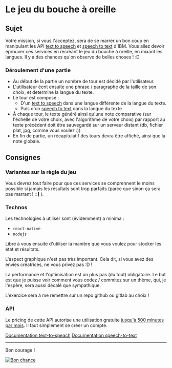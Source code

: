 # Le jeu du bouche à oreille

## Sujet

Votre mission, si vous l'acceptez, sera de se marrer un bon coup en manipulant les API [text to speech](https://www.ibm.com/watson/services/text-to-speech/) et [speech to text](https://www.ibm.com/watson/services/speech-to-text/) d'IBM.
Vous allez devoir éprouver ces services en recréant le jeu du bouche à oreille, en mixant les langues. 
Il y a des chances qu'on observe de belles choses ! :D

### Déroulement d'une partie

- Au début de la partie un nombre de tour est décidé par l'utilisateur.
- L'utilisateur écrit ensuite une phrase / paragraphe de la taille de son choix, et determine la langue du texte.
- Le tour est composé :
  - D'un [text to speech](https://www.ibm.com/watson/services/text-to-speech/) dans une langue différente de la langue du texte.
  - Puis d'un [speech to text](https://www.ibm.com/watson/services/speech-to-text/) dans la langue du texte
- À chaque tour, le texte généré ainsi qu'une note comparative (sur l'échelle de votre choix, avec l'algorithme de votre choix) par rapport au texte précédent doit être sauvegardé sur un serveur distant (db, fichier plat, jpg, comme vous voulez :))
- En fin de partie, un récapitulatif des tours devra être affiché, ainsi que la note globale.

## Consignes

### Variantes sur la règle du jeu

Vous devrez tout faire pour que ces services se comprennent le moins possible si jamais les résultats sont trop parfaits (parce que sinon ça sera pas marrant ! **=]** ).

### Technos

Les technologies à utiliser sont (évidemment)  a minima :

- `react-native`
- `nodejs`

Libre à vous ensuite d'utiliser la manière que vous voulez pour stocker les état et résultats.

L'aspect graphique n'est pas très important. Cela dit, si vous avez des envies créatrices, ne vous privez pas :D !

La performance et l'optimisation est un plus pas (du tout) obligatoire. Le but est que je puisse voir comment vous codez / commitez sur un thème, qui, je l'espère, sera aussi décalé que sympathique.

L'exercice sera à me remettre sur un repo github ou gitlab au choix !

### API

Le pricing de cette API autorise une utilisation gratuite [jusqu'à 500 minutes par mois](https://www.ibm.com/cloud/watson-speech-to-text/pricing). Il faut simplement se créer un compte.

[Documentation text-to-speach](https://cloud.ibm.com/apidocs/text-to-speech?code=node)
[Documentation speech-to-text](https://cloud.ibm.com/apidocs/speech-to-text?code=node)

---

Bon courage !

[![Bon chance](https://img.youtube.com/vi/7OGpsoJ1kwk/0.jpg)](https://www.youtube.com/watch?v=7OGpsoJ1kwk)

